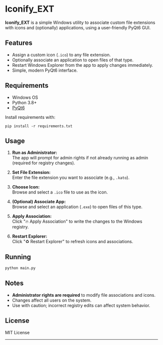 # Iconify_EXT

**Iconify_EXT** is a simple Windows utility to associate custom file extensions with icons and (optionally) applications, using a user-friendly PyQt6 GUI.

## Features

- Assign a custom icon (`.ico`) to any file extension.
- Optionally associate an application to open files of that type.
- Restart Windows Explorer from the app to apply changes immediately.
- Simple, modern PyQt6 interface.

## Requirements

- Windows OS
- Python 3.8+
- [PyQt6](https://pypi.org/project/PyQt6/)

Install requirements with:

```
pip install -r requirements.txt
```

## Usage

1. **Run as Administrator:**  
   The app will prompt for admin rights if not already running as admin (required for registry changes).

2. **Set File Extension:**  
   Enter the file extension you want to associate (e.g., `.kato`).

3. **Choose Icon:**  
   Browse and select a `.ico` file to use as the icon.

4. **(Optional) Associate App:**  
   Browse and select an application (`.exe`) to open files of this type.

5. **Apply Association:**  
   Click "🔥 Apply Association" to write the changes to the Windows registry.

6. **Restart Explorer:**  
   Click "♻️ Restart Explorer" to refresh icons and associations.

## Running

```bash
python main.py
```

## Notes

- **Administrator rights are required** to modify file associations and icons.
- Changes affect all users on the system.
- Use with caution; incorrect registry edits can affect system behavior.

## License

MIT License

---

